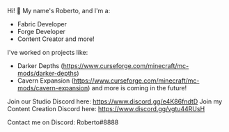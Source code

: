 Hi! 👋
My name's Roberto, and I'm a:
- Fabric Developer
- Forge Developer
- Content Creator
and more!

I've worked on projects like:
- Darker Depths (https://www.curseforge.com/minecraft/mc-mods/darker-depths)
- Cavern Expansion (https://www.curseforge.com/minecraft/mc-mods/cavern-expansion)
and more is coming in the future!

Join our Studio Discord here: https://www.discord.gg/e4K86fndtD
Join my Content Creation Discord here: https://www.discord.gg/vgtu44RUsH

Contact me on Discord: Roberto#8888
